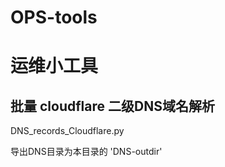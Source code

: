 # OPS-tools
# 运维小工具

## 批量 cloudflare 二级DNS域名解析 
DNS_records_Cloudflare.py  

导出DNS目录为本目录的 'DNS-outdir'

